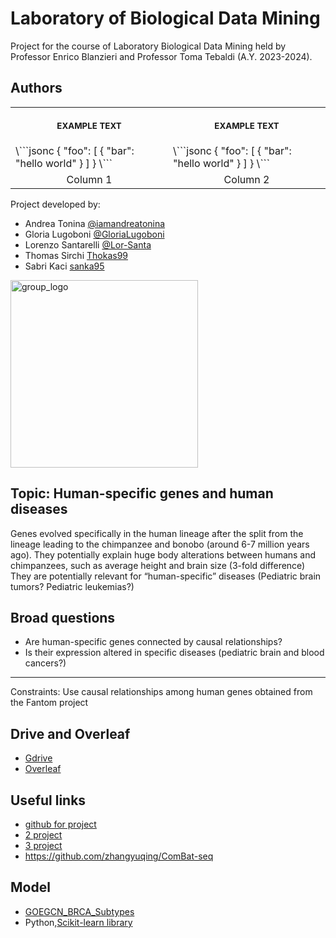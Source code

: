 # Laboratory of Biological Data Mining

Project for the course of Laboratory Biological Data Mining held by Professor Enrico Blanzieri and Professor Toma Tebaldi (A.Y. 2023-2024).

## Authors
<table>
<tr>
<th align="center">
<img width="441" height="1">
<p> 
<small>
EXAMPLE TEXT
</small>
</p>
</th>
<th align="center">
<img width="441" height="1">
<p> 
<small>
EXAMPLE TEXT
</small>
</p>
</th>
</tr>
<tr>
<td>
<!-- REMOVE THE BACKSLASHES -->
\```jsonc
{
  "foo": [
    {
      "bar": "hello world"
    }
  ]
}
\```
  
</td>
<td>
<!-- REMOVE THE BACKSLASHES -->
\```jsonc
{
  "foo": [
    {
      "bar": "hello world"
    }
  ]
}
\```
  
</td>
</tr>
<tr>
<td align="center">
Column 1
</td>
<td align="center">
Column 2
</td>
</tr>
</table>

Project developed by: 
  * Andrea Tonina  [@iamandreatonina](https://github.com/iamandreatonina)
  * Gloria Lugoboni [@GloriaLugoboni](https://github.com/GloriaLugoboni)
  * Lorenzo Santarelli [@Lor-Santa](https://github.com/Lor-Santa)
  * Thomas Sirchi [Thokas99](https://github.com/Thokas99)
  * Sabri Kaci [sanka95](https://github.com/sabka95)

<img src="https://github.com/iamandreatonina/Laboratory_Biological_Data_Mining/blob/main/Logo_group/photo_5929434998077767761_y.jpg" width = 300  alt ="group_logo" />

## Topic: Human-specific genes and human diseases
Genes evolved specifically in the human lineage after the split from the lineage leading to the chimpanzee and bonobo (around 6-7 million years ago). They potentially explain huge body alterations between humans and chimpanzees, such as average height and brain size (3-fold difference) They are potentially relevant for “human-specific” diseases (Pediatric brain tumors? Pediatric leukemias?)

## Broad questions 
 * Are human-specific genes connected by causal relationships?
 * Is their expression altered in specific diseases (pediatric brain and blood cancers?)
------
Constraints: Use causal relationships among human genes obtained from the Fantom project

## Drive and Overleaf
* [Gdrive](https://drive.google.com/drive/u/1/folders/1jI8i7Q-_5FvG3Rgb_g2FEvZIJ5eKVb4O)
* [Overleaf](https://it.overleaf.com/project/65295dce804a74efe5e6b6fc)
  
## Useful links 
* [github for project](https://github.com/annalisaxamin/LBDM)
* [2 project](https://github.com/VittoriaOssanna/BiologicalDM_project)
* [3 project](https://github.com/Elisshaze/LBDM-project)
* https://github.com/zhangyuqing/ComBat-seq

## Model 
* [GOEGCN_BRCA_Subtypes](https://github.com/yxchspring/GOEGCN_BRCA_Subtypes)
* Python,[Scikit-learn library](https://scikit-learn.org/stable/)
